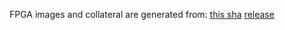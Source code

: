 FPGA images and collateral are generated from:
[this sha](https://github.com/oxidecomputer/quartz/commit/ffe0845625949135c9aeb1c6569d64fcda4c0c48)
[release](https://api.github.com/repos/oxidecomputer/quartz/releases/219813440)